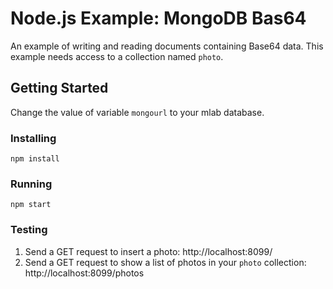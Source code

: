 # Node.js Example: MongoDB Bas64
An example of writing and reading documents containing Base64 data.  This example needs access to a collection named `photo`.

## Getting Started
Change the value of variable `mongourl` to your mlab database.
### Installing
```
npm install
```
### Running
```
npm start
```
### Testing
1. Send a GET request to insert a photo:
http://localhost:8099/
2. Send a GET request to show a list of photos in your `photo` collection:
http://localhost:8099/photos
